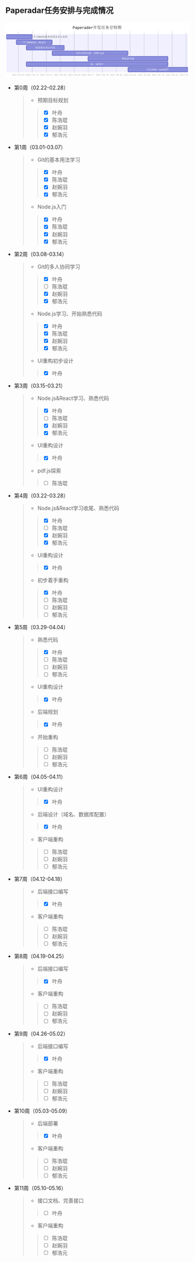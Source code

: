 ## Paperadar任务安排与完成情况
![Gantt](./images/Gantt.png)

* 第0周（02.22-02.28）
    > + 预期目标规划
    > > - [x] 叶舟
    > > - [x] 陈浩琨
    > > - [x] 赵婉羽
    > > - [x] 郁浩元
* 第1周（03.01-03.07）
    > + Git的基本用法学习
    > > - [x] 叶舟
    > > - [x] 陈浩琨
    > > - [x] 赵婉羽
    > > - [x] 郁浩元
    > + Node.js入门
    > > - [x] 叶舟
    > > - [x] 陈浩琨
    > > - [x] 赵婉羽
    > > - [x] 郁浩元
* 第2周（03.08-03.14）
    > + Git的多人协同学习
    > > - [x] 叶舟
    > > - [ ] 陈浩琨
    > > - [x] 赵婉羽
    > > - [x] 郁浩元
    > + Node.js学习、开始熟悉代码
    > > - [x] 叶舟
    > > - [x] 陈浩琨
    > > - [x] 赵婉羽
    > > - [x] 郁浩元
    > + UI重构初步设计
    > > - [x] 叶舟
* 第3周（03.15-03.21）
    > + Node.js&React学习、熟悉代码
    > > - [x] 叶舟
    > > - [ ] 陈浩琨
    > > - [x] 赵婉羽
    > > - [x] 郁浩元
    > + UI重构设计
    > > - [x] 叶舟
    > + pdf.js探索
    > > - [ ] 陈浩琨
* 第4周（03.22-03.28）
    > + Node.js&React学习收尾、熟悉代码
    > > - [x] 叶舟
    > > - [ ] 陈浩琨
    > > - [x] 赵婉羽
    > > - [x] 郁浩元
    > + UI重构设计
    > > - [x] 叶舟
    > + 初步着手重构
    > > - [x] 叶舟
    > > - [ ] 陈浩琨
    > > - [ ] 赵婉羽
    > > - [ ] 郁浩元

- 第5周（03.29-04.04）
    > + 熟悉代码
    > > - [x] 叶舟
    > > - [ ] 陈浩琨
    > > - [ ] 赵婉羽
    > > - [ ] 郁浩元
    > + UI重构设计
    > > - [x] 叶舟
    > + 后端规划
    > > - [x] 叶舟
    > + 开始重构
    > > - [ ] 陈浩琨
    > > - [ ] 赵婉羽
    > > - [ ] 郁浩元
- 第6周（04.05-04.11）
    > + UI重构设计
    > > - [x] 叶舟
    > + 后端设计（域名、数据库配置）
    > > - [x] 叶舟
    > + 客户端重构
    > > - [ ] 陈浩琨
    > > - [ ] 赵婉羽
    > > - [ ] 郁浩元
- 第7周（04.12-04.18）
    > + 后端接口编写
    > > - [x] 叶舟
    > + 客户端重构
    > > - [ ] 陈浩琨
    > > - [ ] 赵婉羽
    > > - [ ] 郁浩元
- 第8周（04.19-04.25）
    > + 后端接口编写
    > > - [x] 叶舟
    > + 客户端重构
    > > - [ ] 陈浩琨
    > > - [ ] 赵婉羽
    > > - [ ] 郁浩元
- 第9周（04.26-05.02）
    > + 后端接口编写
    > > - [x] 叶舟
    > + 客户端重构
    > > - [ ] 陈浩琨
    > > - [ ] 赵婉羽
    > > - [ ] 郁浩元
- 第10周（05.03-05.09）
    > + 后端部署
    > > - [x] 叶舟
    > + 客户端重构
    > > - [ ] 陈浩琨
    > > - [ ] 赵婉羽
    > > - [ ] 郁浩元
- 第11周（05.10-05.16）
    > + 接口文档、完善接口
    > > - [ ] 叶舟
    > + 客户端重构
    > > - [ ] 陈浩琨
    > > - [ ] 赵婉羽
    > > - [ ] 郁浩元